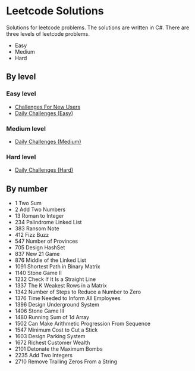 # Leetcode Solutions

Solutions for leetcode problems. The solutions are written in C#. There are three levels of leetcode problems.

- Easy
- Medium
- Hard

## By level

### Easy level

- [Challenges For New Users](./ChallengesForNewUsers/ChallengesForNewUsers.md)
- [Daily Challenges (Easy)](./DailyChallengesEasy/DailyChallengesEasy.md)

### Medium level

- [Daily Challenges (Medium)](./DailyChallengesMedium/DailyChallengesMedium.md)

### Hard level

- [Daily Challenges (Hard)](./DailyChallengesHard/DailyChallengesHard.md)

## By number

- 1 Two Sum
- 2 Add Two Numbers
- 13 Roman to Integer
- 234 Palindrome Linked List
- 383 Ransom Note
- 412 Fizz Buzz
- 547 Number of Provinces
- 705 Design HashSet
- 837 New 21 Game
- 876 Middle of the Linked List
- 1091 Shortest Path in Binary Matrix
- 1140 Stone Game II
- 1232 Check If It Is a Straight Line
- 1337 The K Weakest Rows in a Matrix
- 1342 Number of Steps to Reduce a Number to Zero
- 1376 Time Needed to Inform All Employees
- 1396 Design Underground System
- 1406 Stone Game III
- 1480 Running Sum of 1d Array
- 1502 Can Make Arithmetic Progression From Sequence
- 1547 Minimum Cost to Cut a Stick
- 1603 Design Parking System
- 1672 Richest Customer Wealth
- 2101 Detonate the Maximum Bombs
- 2235 Add Two Integers
- 2710 Remove Trailing Zeros From a String
